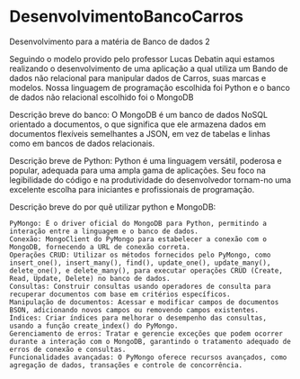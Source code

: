 # DesenvolvimentoBancoCarros
Desenvolvimento para a matéria de Banco de dados 2


Seguindo o modelo provido pelo professor Lucas Debatin aqui estamos realizando o 
desenvolvimento de uma aplicação a qual utiliza um Bando de dados não relacional para manipular dados de Carros, suas marcas e modelos.
Nossa linguagem de programação escolhida foi Python e o banco de dados não relacional escolhido foi o MongoDB


Descrição breve do banco: 
 O MongoDB é um banco de dados NoSQL orientado a documentos, o que significa que ele armazena dados em documentos flexíveis semelhantes a JSON, 
 em vez de tabelas e linhas como em bancos de dados relacionais.

Descrição breve de Python:
Python é uma linguagem versátil, poderosa e popular, adequada para uma ampla gama de aplicações. Seu foco na legibilidade do código e na produtividade do desenvolvedor tornam-no uma excelente escolha para iniciantes e profissionais de programação.

Descrição breve do por quê utilizar python e MongoDB:

    PyMongo: É o driver oficial do MongoDB para Python, permitindo a interação entre a linguagem e o banco de dados.
    Conexão: MongoClient do PyMongo para estabelecer a conexão com o MongoDB, fornecendo a URL de conexão correta.
    Operações CRUD: Utilizar os métodos fornecidos pelo PyMongo, como insert_one(), insert_many(), find(), update_one(), update_many(), delete_one(), e delete_many(), para executar operações CRUD (Create, Read, Update, Delete) no banco de dados.
    Consultas: Construir consultas usando operadores de consulta para recuperar documentos com base em critérios específicos.
    Manipulação de documentos: Acessar e modificar campos de documentos BSON, adicionando novos campos ou removendo campos existentes.
    Índices: Criar índices para melhorar o desempenho das consultas, usando a função create_index() do PyMongo.
    Gerenciamento de erros: Tratar e gerencie exceções que podem ocorrer durante a interação com o MongoDB, garantindo o tratamento adequado de erros de conexão e consultas.
    Funcionalidades avançadas: O PyMongo oferece recursos avançados, como agregação de dados, transações e controle de concorrência.

    
